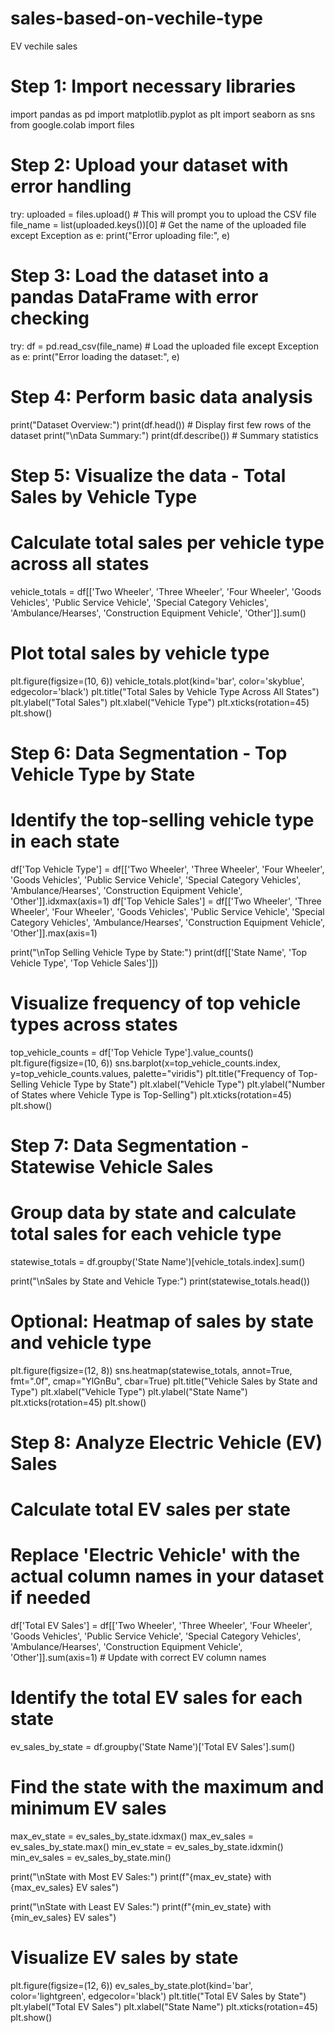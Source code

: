 # sales-based-on-vechile-type
EV vechile sales
# Step 1: Import necessary libraries
import pandas as pd
import matplotlib.pyplot as plt
import seaborn as sns
from google.colab import files

# Step 2: Upload your dataset with error handling
try:
    uploaded = files.upload()  # This will prompt you to upload the CSV file
    file_name = list(uploaded.keys())[0]  # Get the name of the uploaded file
except Exception as e:
    print("Error uploading file:", e)

# Step 3: Load the dataset into a pandas DataFrame with error checking
try:
    df = pd.read_csv(file_name)  # Load the uploaded file
except Exception as e:
    print("Error loading the dataset:", e)

# Step 4: Perform basic data analysis
print("Dataset Overview:")
print(df.head())           # Display first few rows of the dataset
print("\nData Summary:")
print(df.describe())       # Summary statistics

# Step 5: Visualize the data - Total Sales by Vehicle Type

# Calculate total sales per vehicle type across all states
vehicle_totals = df[['Two Wheeler', 'Three Wheeler', 'Four Wheeler', 'Goods Vehicles',
                     'Public Service Vehicle', 'Special Category Vehicles',
                     'Ambulance/Hearses', 'Construction Equipment Vehicle', 'Other']].sum()

# Plot total sales by vehicle type
plt.figure(figsize=(10, 6))
vehicle_totals.plot(kind='bar', color='skyblue', edgecolor='black')
plt.title("Total Sales by Vehicle Type Across All States")
plt.ylabel("Total Sales")
plt.xlabel("Vehicle Type")
plt.xticks(rotation=45)
plt.show()

# Step 6: Data Segmentation - Top Vehicle Type by State

# Identify the top-selling vehicle type in each state
df['Top Vehicle Type'] = df[['Two Wheeler', 'Three Wheeler', 'Four Wheeler',
                             'Goods Vehicles', 'Public Service Vehicle',
                             'Special Category Vehicles', 'Ambulance/Hearses',
                             'Construction Equipment Vehicle', 'Other']].idxmax(axis=1)
df['Top Vehicle Sales'] = df[['Two Wheeler', 'Three Wheeler', 'Four Wheeler',
                              'Goods Vehicles', 'Public Service Vehicle',
                              'Special Category Vehicles', 'Ambulance/Hearses',
                              'Construction Equipment Vehicle', 'Other']].max(axis=1)

print("\nTop Selling Vehicle Type by State:")
print(df[['State Name', 'Top Vehicle Type', 'Top Vehicle Sales']])

# Visualize frequency of top vehicle types across states
top_vehicle_counts = df['Top Vehicle Type'].value_counts()
plt.figure(figsize=(10, 6))
sns.barplot(x=top_vehicle_counts.index, y=top_vehicle_counts.values, palette="viridis")
plt.title("Frequency of Top-Selling Vehicle Type by State")
plt.xlabel("Vehicle Type")
plt.ylabel("Number of States where Vehicle Type is Top-Selling")
plt.xticks(rotation=45)
plt.show()

# Step 7: Data Segmentation - Statewise Vehicle Sales

# Group data by state and calculate total sales for each vehicle type
statewise_totals = df.groupby('State Name')[vehicle_totals.index].sum()

print("\nSales by State and Vehicle Type:")
print(statewise_totals.head())

# Optional: Heatmap of sales by state and vehicle type
plt.figure(figsize=(12, 8))
sns.heatmap(statewise_totals, annot=True, fmt=".0f", cmap="YlGnBu", cbar=True)
plt.title("Vehicle Sales by State and Type")
plt.xlabel("Vehicle Type")
plt.ylabel("State Name")
plt.xticks(rotation=45)
plt.show()

# Step 8: Analyze Electric Vehicle (EV) Sales

# Calculate total EV sales per state
# Replace 'Electric Vehicle' with the actual column names in your dataset if needed
df['Total EV Sales'] = df[['Two Wheeler', 'Three Wheeler', 'Four Wheeler', 'Goods Vehicles',
                            'Public Service Vehicle', 'Special Category Vehicles',
                            'Ambulance/Hearses', 'Construction Equipment Vehicle',
                            'Other']].sum(axis=1)  # Update with correct EV column names

# Identify the total EV sales for each state
ev_sales_by_state = df.groupby('State Name')['Total EV Sales'].sum()

# Find the state with the maximum and minimum EV sales
max_ev_state = ev_sales_by_state.idxmax()
max_ev_sales = ev_sales_by_state.max()
min_ev_state = ev_sales_by_state.idxmin()
min_ev_sales = ev_sales_by_state.min()

print("\nState with Most EV Sales:")
print(f"{max_ev_state} with {max_ev_sales} EV sales")

print("\nState with Least EV Sales:")
print(f"{min_ev_state} with {min_ev_sales} EV sales")

# Visualize EV sales by state
plt.figure(figsize=(12, 6))
ev_sales_by_state.plot(kind='bar', color='lightgreen', edgecolor='black')
plt.title("Total EV Sales by State")
plt.ylabel("Total EV Sales")
plt.xlabel("State Name")
plt.xticks(rotation=45)
plt.show()
